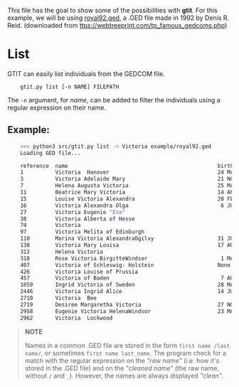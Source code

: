 This file has the goal to show some of the possibilities with **gtit**.
For this example, we will be using [royal92.ged](./royal92.ged), a .GED file made in 1992 by Denis R. Reid. (downloaded from [ttps://webtreeprint.com/tp_famous_gedcoms.php](https://webtreeprint.com/tp_famous_gedcoms.php))

# List
GTIT can easily list individuals from the GEDCOM file.
```
    gtit.py list [-n NAME] FILEPATH
```
The `-n` argument, for _name_, can be added to filter the individuals using a regular expression on their name.

## Example:
```bash
    >>> python3 src/gtit.py list -n Victoria example/royal92.ged
    Loading GED file...

    reference  name                                               birth date
    1          Victoria  Hanover                                  24 MAY 1819
    3          Victoria Adelaide Mary                             21 NOV 1840
    7          Helena Augusta Victoria                            25 MAY 1846
    11         Beatrice Mary Victoria                             14 APR 1857
    15         Louise Victoria Alexandra                          20 FEB 1867
    16         Victoria Alexandra Olga                             6 JUL 1868
    27         Victoria Eugenie "Ena"                                    1887
    38         Victoria Alberta of Hesse                                 1863
    74         Victoria                                                  1866
    97         Victoria Melita of Edinburgh                              1876
    110        Marina Victoria AlexandraOgilvy                    31 JUL 1966
    138        Victoria Mary Louisa                               17 AUG 1786
    312        Helena Victoria                                           1870
    318        Rose Victoria BirgitteWindsor                       1 MAR 1980
    407        Victoria of Schleswig- Holstein                    None
    426        Victoria Louise of Prussia                                1892
    457        Victoria of Baden                                   7 AUG 1862
    1059       Ingrid Victoria of Sweden                          28 MAR 1910
    2446       Victoria Ingrid Alice                              14 JUL 1977
    2710       Victoria  Bee                                             1951
    2719       Desiree Margaretha Victoria                        27 NOV 1963
    2958       Eugenie Victoria HelenaWindsor                     23 MAR 1990
    2962       Victoria  Lockwood                                        1964
```


> **NOTE**
>
> Names in a common .GED file are stored in the form `first name /last name/`, or sometimes `first name last_name`. The program check for a match with the regular expression on the _"raw  name"_ (i.e. how it's stored in the .GED file) and on the _"cleaned name"_ (the raw name, without `/` and `_`). However, the names are always displayed _"clean"_.

